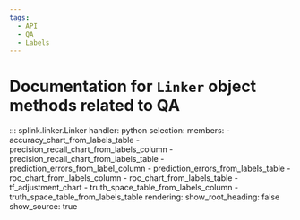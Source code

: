 ```yaml
---
tags:
  - API
  - QA
  - Labels
---
```

# Documentation for `Linker` object methods related to QA


::: splink.linker.Linker
    handler: python
    selection:
      members:
        - accuracy_chart_from_labels_table
        - precision_recall_chart_from_labels_column
        - precision_recall_chart_from_labels_table
        - prediction_errors_from_label_column
        - prediction_errors_from_labels_table
        - roc_chart_from_labels_column
        - roc_chart_from_labels_table
        - tf_adjustment_chart
        - truth_space_table_from_labels_column
        - truth_space_table_from_labels_table
    rendering:
      show_root_heading: false
      show_source: true
